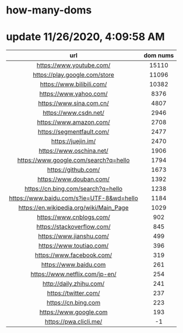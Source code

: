 # how-many-doms

# update 11/26/2020, 4:09:58 AM

url | dom nums
:-: | :-:
https://www.youtube.com/ | 15110
https://play.google.com/store | 11096
https://www.bilibili.com/ | 10382
https://www.yahoo.com/ | 8376
https://www.sina.com.cn/ | 4807
https://www.csdn.net/ | 2946
https://www.amazon.com/ | 2708
https://segmentfault.com/ | 2477
https://juejin.im/ | 2470
https://www.oschina.net/ | 1906
https://www.google.com/search?q=hello | 1794
https://github.com/ | 1673
https://www.douban.com/ | 1392
https://cn.bing.com/search?q=hello | 1238
https://www.baidu.com/s?ie=UTF-8&wd=hello | 1184
https://en.wikipedia.org/wiki/Main_Page | 1029
https://www.cnblogs.com/ | 902
https://stackoverflow.com/ | 845
https://www.jianshu.com/ | 499
https://www.toutiao.com/ | 396
https://www.facebook.com/ | 319
https://www.baidu.com | 261
https://www.netflix.com/jp-en/ | 254
http://daily.zhihu.com/ | 241
https://twitter.com/ | 237
https://cn.bing.com | 223
https://www.google.com | 193
https://pwa.clicli.me/ | -1

